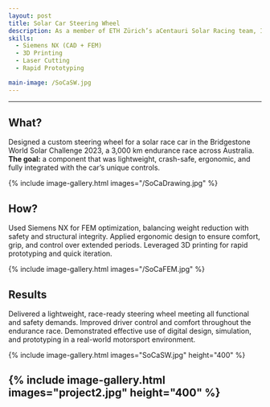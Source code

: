 ```yaml
---
layout: post
title: Solar Car Steering Wheel
description: As a member of ETH Zürich’s aCentauri Solar Racing team, I independently designed and built a custom steering wheel for our solar race car, which competed in the 3,000 km Bridgestone World Solar Challenge across Australia. The steering wheel was engineered to be lightweight, crash-safe, and ergonomic, fully integrated with the car’s unique control system. Using Siemens NX and FEM analysis, I optimized the design for strength and performance. I fabricated and iterated the part using 3D printing, ensuring it met both technical and driver comfort requirements. I also served as one of the four main drivers, using the steering wheel in real race conditions — giving me direct feedback on its performance and usability.
skills:
  - Siemens NX (CAD + FEM)
  - 3D Printing
  - Laser Cutting
  - Rapid Prototyping

main-image: /SoCaSW.jpg
---
```


---
## What?
Designed a custom steering wheel for a solar race car in the Bridgestone World Solar Challenge 2023, a 3,000 km endurance race across Australia.
**The goal:** a component that was lightweight, crash-safe, ergonomic, and fully integrated with the car’s unique controls.

{% include image-gallery.html images="/SoCaDrawing.jpg" %}

## How?
Used Siemens NX for FEM optimization, balancing weight reduction with safety and structural integrity.
Applied ergonomic design to ensure comfort, grip, and control over extended periods.
Leveraged 3D printing for rapid prototyping and quick iteration.

{% include image-gallery.html images="/SoCaFEM.jpg" %} 

## Results
Delivered a lightweight, race-ready steering wheel meeting all functional and safety demands.
Improved driver control and comfort throughout the endurance race.
Demonstrated effective use of digital design, simulation, and prototyping in a real-world motorsport environment.

{% include image-gallery.html images="SoCaSW.jpg" height="400" %} 

{% include image-gallery.html images="project2.jpg" height="400" %} 
---
